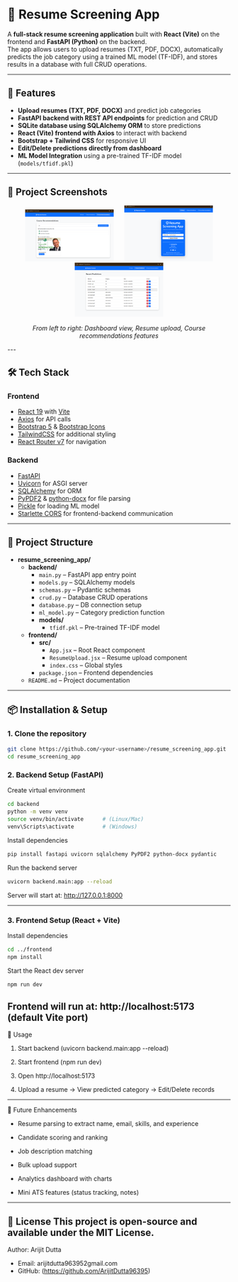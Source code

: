 # 📄 Resume Screening App

A **full-stack resume screening application** built with **React (Vite)** on the frontend and **FastAPI (Python)** on the backend.  
The app allows users to upload resumes (TXT, PDF, DOCX), automatically predicts the job category using a trained ML model (TF-IDF), and stores results in a database with full CRUD operations.

---

## 🚀 Features

- **Upload resumes (TXT, PDF, DOCX)** and predict job categories  
- **FastAPI backend with REST API endpoints** for prediction and CRUD  
- **SQLite database using SQLAlchemy ORM** to store predictions  
- **React (Vite) frontend with Axios** to interact with backend  
- **Bootstrap + Tailwind CSS** for responsive UI  
- **Edit/Delete predictions directly from dashboard**  
- **ML Model Integration** using a pre-trained TF-IDF model (`models/tfidf.pkl`)  

---
## 📸 Project Screenshots

<div align="center">

<img src="https://raw.githubusercontent.com/ArijitDutta96395/Resume-Screening-App/main/pic1.png" alt="Dashboard" width="200px" style="margin: 0 10px;" />
<img src="https://raw.githubusercontent.com/ArijitDutta96395/Resume-Screening-App/main/pic2.png" alt="Upload Resume" width="200px" style="margin: 0 10px;" />
<img src="https://raw.githubusercontent.com/ArijitDutta96395/Resume-Screening-App/main/pic3.png" alt="Course Recommendations" width="200px" style="margin: 0 10px;" />

</div>

<p align="center">
<em>From left to right: Dashboard view, Resume upload, Course recommendations features</em>
</p>
---

## 🛠 Tech Stack

### Frontend
- [React 19](https://react.dev/) with [Vite](https://vitejs.dev/)
- [Axios](https://axios-http.com/) for API calls
- [Bootstrap 5](https://getbootstrap.com/) & [Bootstrap Icons](https://icons.getbootstrap.com/)
- [TailwindCSS](https://tailwindcss.com/) for additional styling
- [React Router v7](https://reactrouter.com/) for navigation

### Backend
- [FastAPI](https://fastapi.tiangolo.com/)
- [Uvicorn](https://www.uvicorn.org/) for ASGI server
- [SQLAlchemy](https://www.sqlalchemy.org/) for ORM
- [PyPDF2](https://pypi.org/project/PyPDF2/) & [python-docx](https://pypi.org/project/python-docx/) for file parsing
- [Pickle](https://docs.python.org/3/library/pickle.html) for loading ML model
- [Starlette CORS](https://www.starlette.io/middleware/#corsmiddleware) for frontend-backend communication

---

## 📂 Project Structure
- **resume_screening_app/**
  - **backend/**
    - `main.py` – FastAPI app entry point  
    - `models.py` – SQLAlchemy models  
    - `schemas.py` – Pydantic schemas  
    - `crud.py` – Database CRUD operations  
    - `database.py` – DB connection setup  
    - `ml_model.py` – Category prediction function  
    - **models/**
      - `tfidf.pkl` – Pre-trained TF-IDF model  
  - **frontend/**
    - **src/**
      - `App.jsx` – Root React component  
      - `ResumeUpload.jsx` – Resume upload component  
      - `index.css` – Global styles  
    - `package.json` – Frontend dependencies  
  - `README.md` – Project documentation  



---

## 📦 Installation & Setup

### 1. Clone the repository
```bash
git clone https://github.com/<your-username>/resume_screening_app.git
cd resume_screening_app
```

### 2. Backend Setup (FastAPI)
Create virtual environment
```bash
cd backend
python -m venv venv
source venv/bin/activate      # (Linux/Mac)
venv\Scripts\activate         # (Windows)
```

Install dependencies
```bash
pip install fastapi uvicorn sqlalchemy PyPDF2 python-docx pydantic
```

Run the backend server
```bash
uvicorn backend.main:app --reload
```
Server will start at:
http://127.0.0.1:8000

---

### 3. Frontend Setup (React + Vite)
Install dependencies
```bash
cd ../frontend
npm install
```

Start the React dev server
```bash
npm run dev
```
Frontend will run at:
http://localhost:5173 (default Vite port)
---

🎯 Usage
1. Start backend (uvicorn backend.main:app --reload)

2. Start frontend (npm run dev)

3. Open http://localhost:5173

4. Upload a resume → View predicted category → Edit/Delete records
---
🧩 Future Enhancements
- Resume parsing to extract name, email, skills, and experience

- Candidate scoring and ranking

- Job description matching

- Bulk upload support

- Analytics dashboard with charts

- Mini ATS features (status tracking, notes)
---
📜 License
This project is open-source and available under the MIT License.
---

Author: Arijit Dutta
- Email: arijitdutta963952gmail.com
- GitHub: (https://github.com/ArijitDutta96395)







